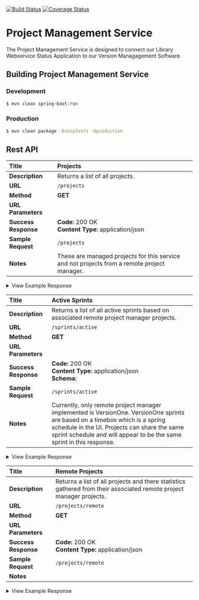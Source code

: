 [![Build Status](https://travis-ci.org/TAMULib/ProjectManagementService.svg?branch=master)](https://travis-ci.org/TAMULib/ProjectManagementService) [![Coverage Status](https://coveralls.io/repos/github/TAMULib/ProjectManagementService/badge.svg?branch=master)](https://coveralls.io/github/TAMULib/ProjectManagementService?branch=master)

# Project Management Service
The Project Management Service is designed to connect our Library Webservice Status Application to our Version Managagement Software.

## Building Project Management Service

### Development
```bash
$ mvn clean spring-boot:run
```

### Production
```bash
$ mvn clean package -DskipTests -Dproduction
```

## Rest API

| **Title**            | **Projects**                                                                                |
| :------------------- | :------------------------------------------------------------------------------------------ |
| **Description**      | Returns a list of all projects.                                                             |
| **URL**              | ```/projects```                                                                             |
| **Method**           | **GET**                                                                                     |
| **URL Parameters**   |                                                                                             |
| **Success Response** | **Code:** 200 OK<br/>**Content Type:** application/json<br/>                                |
| **Sample Request**   | ```/projects```                                                                             |
| **Notes**            | These are managed projects for this service and not projects from a remote project manager. |

<details>
<summary>View Example Response</summary>
```json
{
  "meta": {
    "status": "SUCCESS",
    "action": null,
    "message": "Your request was successful",
    "id": null
  },
  "payload": {
    "ArrayList<Project>": [
      {
        "id": 1,
        "name": "Legacy DSpace",
        "scopeId": "1934",
        "remoteProjectManager": {
          "id": 1,
          "name": "VersionOne",
          "type": "VERSION_ONE"
        }
      },
      {
        "id": 2,
        "name": "Code Management - Maps",
        "scopeId": "3781",
        "remoteProjectManager": {
          "id": 1,
          "name": "VersionOne",
          "type": "VERSION_ONE"
        }
      },
      {
        "id": 3,
        "name": "CORAL - Electronic Resource Management",
        "scopeId": "3783",
        "remoteProjectManager": {
          "id": 1,
          "name": "VersionOne",
          "type": "VERSION_ONE"
        }
      },
      {
        "id": 4,
        "name": "Piper - Automated Ingest",
        "scopeId": "3786",
        "remoteProjectManager": {
          "id": 1,
          "name": "VersionOne",
          "type": "VERSION_ONE"
        }
      }
    ]
  }
}
```
</details>

| **Title**            | **Active Sprints**                                                                                                                                                                                                                                    |
| :------------------- | :---------------------------------------------------------------------------------------------------------------------------------------------------------------------------------------------------------------------------------------------------- |
| **Description**      | Returns a list of all active sprints based on associated remote project manager projects.                                                                                                                                                             |
| **URL**              | ```/sprints/active```                                                                                                                                                                                                                                 |
| **Method**           | **GET**                                                                                                                                                                                                                                               |
| **URL Parameters**   |                                                                                                                                                                                                                                                       |
| **Success Response** | **Code:** 200 OK<br/>**Content Type:** application/json<br/>**Schema:**                                                                                                                                                                               |
| **Sample Request**   | ```/sprints/active```                                                                                                                                                                                                                                 |
| **Notes**            | Currently, only remote project manager implemented is VersionOne. VersionOne sprints are based on a timebox which is a spring schedule in the UI. Projects can share the same sprint schedule and will appear to be the same sprint in this response. |

<details>
<summary>View Example Response</summary>
```json
{
  "meta": {
    "status": "SUCCESS",
    "action": null,
    "message": "Your request was successful",
    "id": null
  },
  "payload": {
    "ArrayList<Sprint>": [
      {
        "id": "8416",
        "name": "Sprint 14",
        "project": "CORAL - Electronic Resource Management",
        "cards": [
          {
            "id": "8234",
            "number": "B-03467",
            "type": "Feature",
            "status": "Accepted",
            "name": "Update new feedback and purchase forms to incorporate all fields from the existing feedback form",
            "description": "<p>Needs to have the new styling and needs to pass WAVE ADA check.</p>\n<p> </p>\n<p>All the key/value information will go right into the Notes field.</p>\n<p> </p>\n<p>We will be finishing out and fully styling the feedback form, the request a purchase form, and ideally the https://coral.library.tamu.edu/resourcelink.php?resource=1440 link resolver while we're at it.</p>",
            "assignees": [
              {
                "id": "20",
                "name": "Jeremy Huff",
                "avatar": "1706"
              },
              {
                "id": "3483",
                "name": "Jason Savell",
                "avatar": "no_avatar.png"
              },
              {
                "id": "7888",
                "name": "Kevin Day",
                "avatar": "no_avatar.png"
              }
            ]
          },
          {
            "id": "8417",
            "number": "B-03578",
            "type": "Feature",
            "status": "Done",
            "name": "Sort by title by default when viewing resource list with trial/purchase requests hidden",
            "assignees": [
              {
                "id": "3483",
                "name": "Jason Savell",
                "avatar": "no_avatar.png"
              }
            ]
          }
        ]
      },
      {
        "id": "8435",
        "name": "Weaver Upgrades/Auth2 Retirement",
        "project": "DI Internal",
        "cards": [
          {
            "id": "8436",
            "number": "B-03587",
            "type": "Feature",
            "status": "Done",
            "name": "Upgrade My Library UI to weaver-ui 2",
            "estimate": 3,
            "assignees": [
              {
                "id": "6616",
                "name": "Ryan Laddusaw",
                "avatar": "no_avatar.png"
              }
            ]
          },
          {
            "id": "8437",
            "number": "B-03588",
            "type": "Feature",
            "status": "Done",
            "name": "Update My Library Service to Weaver 2",
            "estimate": 2,
            "assignees": [
              {
                "id": "6616",
                "name": "Ryan Laddusaw",
                "avatar": "no_avatar.png"
              }
            ]
          }
        ]
      }
    ]
  }
}
```
</details>

| **Title**            | **Remote Projects**                                                                                                 |
| :------------------- | :------------------------------------------------------------------------------------------------------------------ |
| **Description**      | Returns a list of all projects and there statistics gathered from their associated remote project manager projects. |
| **URL**              | ```/projects/remote```                                                                                              |
| **Method**           | **GET**                                                                                                             |
| **URL Parameters**   |                                                                                                                     |
| **Success Response** | **Code:** 200 OK<br/>**Content Type:** application/json                                                             |
| **Sample Request**   | ```/projects/remote```                                                                                              |
| **Notes**            |                                                                                                                     |

<details>
<summary>View Example Response</summary>
```json
{
  "meta": {
    "status": "SUCCESS",
    "action": null,
    "message": "Your request was successful",
    "id": null
  },
  "payload": {
    "ArrayList<RemoteProject>": [
      {
        "id": "1",
        "name": "Legacy DSpace",
        "requestCount": 22,
        "issueCount": 41,
        "featureCount": 32,
        "defectCount": 0,
        "backlogItemCount": 32
      },
      {
        "id": "2",
        "name": "Code Management - Maps",
        "requestCount": 0,
        "issueCount": 0,
        "featureCount": 5,
        "defectCount": 0,
        "backlogItemCount": 5
      },
      {
        "id": "3",
        "name": "CORAL - Electronic Resource Management",
        "requestCount": 2,
        "issueCount": 0,
        "featureCount": 12,
        "defectCount": 8,
        "backlogItemCount": 20
      }
    ]
  }
}
```
</details>
